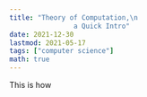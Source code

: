 ```yaml
---
title: "Theory of Computation,\n
                a Quick Intro"
date: 2021-12-30
lastmod: 2021-05-17
tags: ["computer science"]
math: true
---
```



This is how

